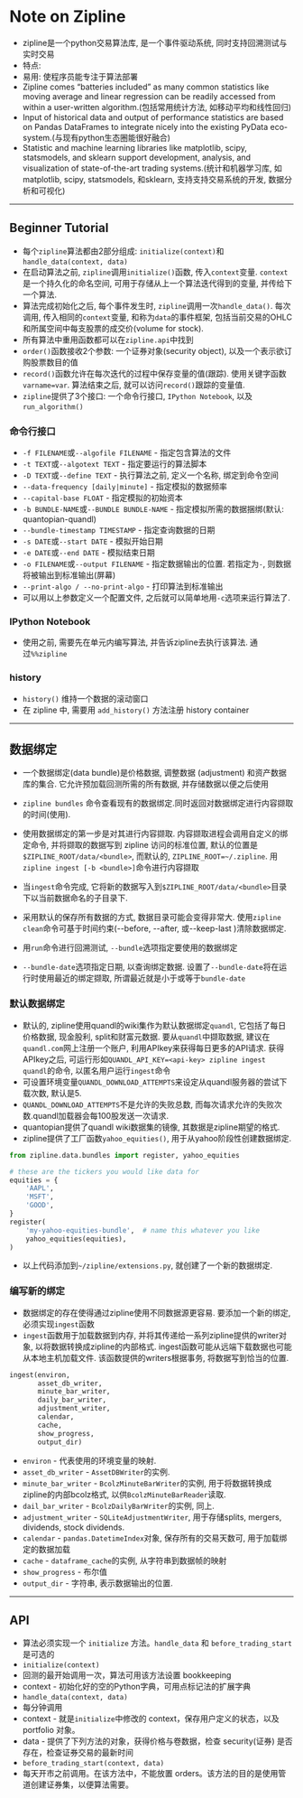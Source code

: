 # Note on Zipline

- zipline是一个python交易算法库, 是一个事件驱动系统, 同时支持回溯测试与实时交易
- 特点:
 - 易用: 使程序员能专注于算法部署
 - Zipline comes “batteries included” as many common statistics like moving average and linear regression can be readily accessed from within a user-written algorithm.(包括常用统计方法, 如移动平均和线性回归)
 - Input of historical data and output of performance statistics are based on Pandas DataFrames to integrate nicely into the existing PyData eco-system.(与现有python生态圈能很好融合)
 - Statistic and machine learning libraries like matplotlib, scipy, statsmodels, and sklearn support development, analysis, and visualization of state-of-the-art trading systems.(统计和机器学习库, 如matplotlib, scipy, statsmodels, 和sklearn, 支持支持交易系统的开发, 数据分析和可视化)

---

## Beginner Tutorial

- 每个`zipline`算法都由2部分组成: `initialize(context)`和`handle_data(context, data)`
- 在启动算法之前, `zipline`调用`initialize()`函数, 传入`context`变量. `context`是一个持久化的命名空间, 可用于存储从上一个算法迭代得到的变量, 并传给下一个算法.
- 算法完成初始化之后, 每个事件发生时, `zipline`调用一次`handle_data()`. 每次调用, 传入相同的`context`变量, 和称为`data`的事件框架, 包括当前交易的OHLC和所属空间中每支股票的成交价(volume for stock).
- 所有算法中重用函数都可以在`zipline.api`中找到
- `order()`函数接收2个参数: 一个证券对象(security object), 以及一个表示欲订购股票数目的值
- `record()`函数允许在每次迭代的过程中保存变量的值(跟踪). 使用关键字函数`varname=var`. 算法结束之后, 就可以访问`record()`跟踪的变量值.
- `zipline`提供了3个接口: 一个命令行接口, `IPython Notebook`, 以及`run_algorithm()`

### 命令行接口

- `-f FILENAME`或`--algofile FILENAME` - 指定包含算法的文件
- `-t TEXT`或`--algotext TEXT` - 指定要运行的算法脚本
- `-D TEXT`或`--define TEXT` - 执行算法之前, 定义一个名称, 绑定到命令空间
- `--data-frequency [daily|minute]` - 指定模拟的数据频率
- `--capital-base FLOAT` - 指定模拟的初始资本
- `-b BUNDLE-NAME`或`--BUNDLE BUNDLE-NAME` - 指定模拟所需的数据捆绑(默认: quantopian-quandl)
- `--bundle-timestamp TIMESTAMP` - 指定查询数据的日期
- `-s DATE`或`--start DATE` - 模拟开始日期
- `-e DATE`或`--end DATE` - 模拟结束日期
- `-o FILENAME`或`--output FILENAME` - 指定数据输出的位置. 若指定为`-`, 则数据将被输出到标准输出(屏幕)
- `--print-algo / --no-print-algo` - 打印算法到标准输出
- 可以用以上参数定义一个配置文件, 之后就可以简单地用`-c`选项来运行算法了.

### IPython Notebook

- 使用之前, 需要先在单元内编写算法, 并告诉zipline去执行该算法. 通过`%%zipline`

### history

- `history()` 维持一个数据的滚动窗口
- 在 zipline 中, 需要用 `add_history()` 方法注册 history container

---

## 数据绑定

- 一个数据绑定(data bundle)是价格数据, 调整数据 (adjustment) 和资产数据库的集合. 它允许预加载回测所需的所有数据, 并存储数据以便之后使用
- `zipline bundles` 命令查看现有的数据绑定.同时返回对数据绑定进行内容撷取的时间(使用).
- 使用数据绑定的第一步是对其进行内容撷取. 内容撷取进程会调用自定义的绑定命令, 并将撷取的数据写到 zipline 访问的标准位置, 默认的位置是`$ZIPLINE_ROOT/data/<bundle>`, 而默认的, `ZIPLINE_ROOT=~/.zipline`. 用`zipline ingest [-b <bundle>]`命令进行内容撷取

- 当`ingest`命令完成, 它将新的数据写入到`$ZIPLINE_ROOT/data/<bundle>`目录下以当前数据命名的子目录下.
- 采用默认的保存所有数据的方式, 数据目录可能会变得非常大. 使用`zipline clean`命令可基于时间约束(--before, --after<date>, 或--keep-last <int>)清除数据绑定.
- 用`run`命令进行回溯测试, `--bundle`选项指定要使用的数据绑定
- `--bundle-date`选项指定日期, 以查询绑定数据. 设置了`--bundle-date`将在运行时使用最近的绑定撷取, 所谓最近就是小于或等于`bundle-date`

### 默认数据绑定

- 默认的, zipline使用quandl的wiki集作为默认数据绑定`quandl`, 它包括了每日价格数据, 现金股利, split和财富元数据. 要从`quandl`中撷取数据, 建议在`quandl.com`网上注册一个账户, 利用APIkey来获得每日更多的API请求. 获得APIkey之后, 可运行形如`QUANDL_API_KEY=<api-key> zipline ingest quandl`的命令, 以匿名用户运行`ingest`命令
- 可设置环境变量`QUANDL_DOWNLOAD_ATTEMPTS`来设定从quandl服务器的尝试下载次数, 默认是5.
- `QUANDL_DOWNLOAD_ATTEMPTS`不是允许的失败总数, 而每次请求允许的失败次数.quandl加载器会每100股发送一次请求.
- quantopian提供了quandl wiki数据集的镜像, 其数据是zipline期望的格式.
- zipline提供了工厂函数`yahoo_equities()`, 用于从yahoo阶段性创建数据绑定.

```python
from zipline.data.bundles import register, yahoo_equities

# these are the tickers you would like data for
equities = {
    'AAPL',
    'MSFT',
    'GOOD',
}
register(
    'my-yahoo-equities-bundle',  # name this whatever you like
    yahoo_equities(equities),
)
```

- 以上代码添加到`~/zipline/extensions.py`, 就创建了一个新的数据绑定.

### 编写新的绑定

- 数据绑定的存在使得通过zipline使用不同数据源更容易. 要添加一个新的绑定, 必须实现`ingest`函数
- `ingest`函数用于加载数据到内存, 并将其传递给一系列zipline提供的writer对象, 以将数据转换成zipline的内部格式. ingest函数可能从远端下载数据也可能从本地主机加载文件. 该函数提供的writers根据事务, 将数据写到恰当的位置.

```python
ingest(environ,
       asset_db_writer,
       minute_bar_writer,
       daily_bar_writer,
       adjustment_writer,
       calendar,
       cache,
       show_progress,
       output_dir)
```

- `environ` - 代表使用的环境变量的映射.
- `asset_db_writer` - `AssetDBWriter`的实例.
- `minute_bar_writer` - `BcolzMinuteBarWriter`的实例, 用于将数据转换成zipline的内部bcolz格式, 以供`BcolzMinuteBarReader`读取.
- `dail_bar_writer` - `BcolzDailyBarWriter`的实例, 同上.
- `adjustment_writer` - `SQLiteAdjustmentWriter`, 用于存储splits, mergers, dividends, stock dividends.
- `calendar` - `pandas.DatetimeIndex`对象, 保存所有的交易天数可, 用于加载绑定的数据加载
- `cache` - `dataframe_cache`的实例, 从字符串到数据帧的映射
- `show_progress` - 布尔值
- `output_dir` - 字符串, 表示数据输出的位置.

---

## API

- 算法必须实现一个 `initialize` 方法。`handle_data` 和 `before_trading_start` 是可选的
- `initialize(context)`
 - 回测的最开始调用一次，算法可用该方法设置 bookkeeping
 - context - 初始化好的空的Python字典，可用点标记法的扩展字典
- `handle_data(context, data)`
 - 每分钟调用
 - context - 就是`initialize`中修改的 context，保存用户定义的状态，以及 portfolio 对象。
 - data - 提供了下列方法的对象，获得价格与卷数据，检查 security(证券) 是否存在，检查证券交易的最新时间
- `before_trading_start(context, data)`
 - 每天开市之前调用。在该方法中，不能放置 orders。该方法的目的是使用管道创建证券集，以便算法需要。
